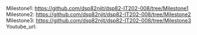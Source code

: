 Milestone1: https://github.com/dsp82njit/dsp82-IT202-008/tree/Milestone1
Milestone2: https://github.com/dsp82njit/dsp82-IT202-008/tree/Milestone2
Milestone3: https://github.com/dsp82njit/dsp82-IT202-008/tree/Milestone3
Youtube_url: 